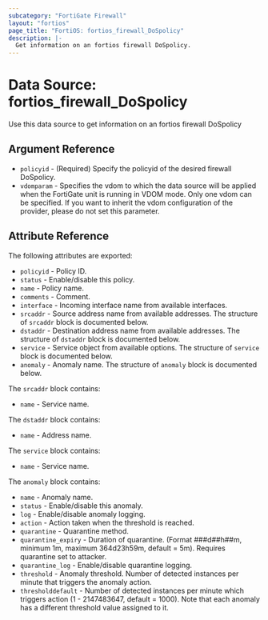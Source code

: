 ```yaml
---
subcategory: "FortiGate Firewall"
layout: "fortios"
page_title: "FortiOS: fortios_firewall_DoSpolicy"
description: |-
  Get information on an fortios firewall DoSpolicy.
---
```


# Data Source: fortios_firewall_DoSpolicy
Use this data source to get information on an fortios firewall DoSpolicy

## Argument Reference

* `policyid` - (Required) Specify the policyid of the desired firewall DoSpolicy.
* `vdomparam` - Specifies the vdom to which the data source will be applied when the FortiGate unit is running in VDOM mode. Only one vdom can be specified. If you want to inherit the vdom configuration of the provider, please do not set this parameter.


## Attribute Reference

The following attributes are exported:

* `policyid` - Policy ID.
* `status` - Enable/disable this policy.
* `name` - Policy name.
* `comments` - Comment.
* `interface` - Incoming interface name from available interfaces.
* `srcaddr` - Source address name from available addresses. The structure of `srcaddr` block is documented below.
* `dstaddr` - Destination address name from available addresses. The structure of `dstaddr` block is documented below.
* `service` - Service object from available options. The structure of `service` block is documented below.
* `anomaly` - Anomaly name. The structure of `anomaly` block is documented below.

The `srcaddr` block contains:

* `name` - Service name.

The `dstaddr` block contains:

* `name` - Address name.

The `service` block contains:

* `name` - Service name.

The `anomaly` block contains:

* `name` - Anomaly name.
* `status` - Enable/disable this anomaly.
* `log` - Enable/disable anomaly logging.
* `action` - Action taken when the threshold is reached.
* `quarantine` - Quarantine method.
* `quarantine_expiry` - Duration of quarantine. (Format ###d##h##m, minimum 1m, maximum 364d23h59m, default = 5m). Requires quarantine set to attacker.
* `quarantine_log` - Enable/disable quarantine logging.
* `threshold` - Anomaly threshold. Number of detected instances per minute that triggers the anomaly action.
* `thresholddefault` - Number of detected instances per minute which triggers action (1 - 2147483647, default = 1000). Note that each anomaly has a different threshold value assigned to it.

